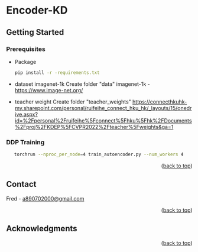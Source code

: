 # Encoder-KD
<!-- Improved compatibility of back to top link: See: https://github.com/othneildrew/Best-README-Template/pull/73 -->
<a name="readme-top"></a>


<!-- PROJECT SHIELDS -->

<!-- [![Contributors][contributors-shield]][contributors-url]
[![Forks][forks-shield]][forks-url]
[![Stargazers][stars-shield]][stars-url]
[![Issues][issues-shield]][issues-url]
[![MIT License][license-shield]][license-url]
[![LinkedIn][linkedin-shield]][linkedin-url] -->



<!-- PROJECT LOGO -->
<!-- <br />
<div align="center">
  <a href="https://github.com/DingFong/DroneDectection_yolo">
    <img src="readme_images/logo.jpg" alt="Logo" width="80" height="80">
  </a>
</div> -->



<!-- TABLE OF CONTENTS -->
<!-- <details>
  <summary>Table of Contents</summary>
  <ol>
    <li>
      <a href="#about-the-project">About The Project</a>
      <ul>
        <li><a href="#built-with">Built With</a></li>
      </ul>
    </li>
    <li>
      <a href="#getting-started">Getting Started</a>
      <ul>
        <li><a href="#prerequisites">Prerequisites</a></li>
        <li><a href="#installation">Installation</a></li>
      </ul>
    </li>
    <li><a href="#usage">Usage</a></li>
    <li><a href="#roadmap">Roadmap</a></li>
    <li><a href="#contributing">Contributing</a></li>
    <li><a href="#license">License</a></li>
    <li><a href="#contact">Contact</a></li>
    <li><a href="#acknowledgments">Acknowledgments</a></li>
  </ol>
</details> -->


<!-- GETTING STARTED -->
## Getting Started
### Prerequisites
* Package
  ```sh
  pip install -r -requirements.txt
  ```

* dataset imagenet-1k
  Create folder "data" 
  imagenet-1k - https://www.image-net.org/

* teacher weight
  Create folder "teacher_weights"
  https://connecthkuhk-my.sharepoint.com/personal/ruifeihe_connect_hku_hk/_layouts/15/onedrive.aspx?id=%2Fpersonal%2Fruifeihe%5Fconnect%5Fhku%5Fhk%2FDocuments%2Fproj%2FKDEP%5FCVPR2022%2Fteacher%5Fweights&ga=1

### DDP Training
```sh
   torchrun --nproc_per_node=4 train_autoencoder.py --num_workers 4
```
<!-- ### Predict

```sh
   python3 detect.py --source DroneDataset/yolo_format/images/test/ --weights runs/train/yolov7-e6e_drone4/weights/best.pt --conf 0.1 --name yolov7-e6e_drone --save-txt --save-conf --img-size 1280
``` -->

<!-- ### Generate submission file
--file_model: select model prediciton result you want, whcih save in folder "runs/detect".
--threshold: set confidence threshold to filter out low confidence result.
```sh
  python3 filter_low_probability.py --file_model yolov7-e6e_drone --threshold 0.2
``` -->
<p align="right">(<a href="#readme-top">back to top</a>)</p>



<!-- USAGE EXAMPLES -->
<!-- ## Usage

Use this space to show useful examples of how a project can be used. Additional screenshots, code examples and demos work well in this space. You may also link to more resources.

_For more examples, please refer to the [Documentation](https://example.com)_

<p align="right">(<a href="#readme-top">back to top</a>)</p> -->



<!-- ROADMAP
## Roadmap

- [x] Add Changelog
- [x] Add back to top links
- [ ] Add Additional Templates w/ Examples
- [ ] Add "components" document to easily copy & paste sections of the readme
- [ ] Multi-language Support
    - [ ] Chinese
    - [ ] Spanish

See the [open issues](https://github.com/othneildrew/Best-README-Template/issues) for a full list of proposed features (and known issues).

<p align="right">(<a href="#readme-top">back to top</a>)</p> -->



<!-- CONTRIBUTING
## Contributing

Contributions are what make the open source community such an amazing place to learn, inspire, and create. Any contributions you make are **greatly appreciated**.

If you have a suggestion that would make this better, please fork the repo and create a pull request. You can also simply open an issue with the tag "enhancement".
Don't forget to give the project a star! Thanks again!

1. Fork the Project
2. Create your Feature Branch (`git checkout -b feature/AmazingFeature`)
3. Commit your Changes (`git commit -m 'Add some AmazingFeature'`)
4. Push to the Branch (`git push origin feature/AmazingFeature`)
5. Open a Pull Request

<p align="right">(<a href="#readme-top">back to top</a>)</p> -->



<!-- LICENSE
## License

Distributed under the MIT License. See `LICENSE.txt` for more information.

<p align="right">(<a href="#readme-top">back to top</a>)</p> -->



<!-- CONTACT -->
## Contact
Fred - a890702000@gmail.com
<p align="right">(<a href="#readme-top">back to top</a>)</p>



<!-- ACKNOWLEDGMENTS -->
## Acknowledgments
<p align="right">(<a href="#readme-top">back to top</a>)</p>

